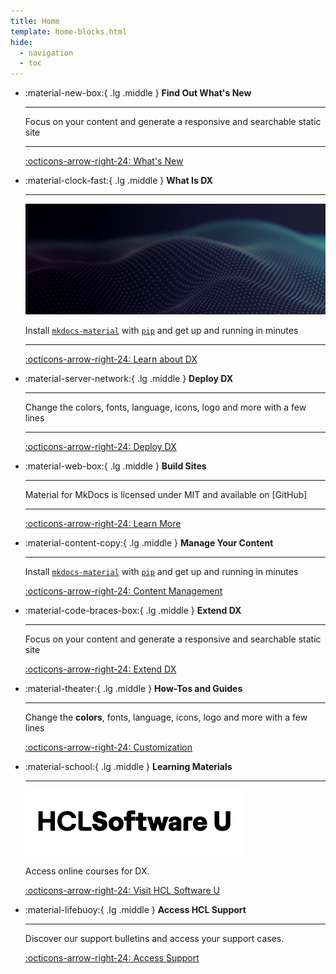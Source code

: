 ```yaml
---
title: Home
template: home-blocks.html
hide:
  - navigation
  - toc
---
```


<div class="grid cards" markdown>

-   :material-new-box:{ .lg .middle } __Find Out What's New__

    ---

    Focus on your content and generate a responsive and searchable static site

    ---

    [:octicons-arrow-right-24: What's New](./whatsnew/cf20/newcf221.md)
    
-   :material-clock-fast:{ .lg .middle } __What Is DX__

    ---
     ![](./assets/homepage-images/dx-doc-hero-banner2.png)

    Install [`mkdocs-material`](#) with [`pip`](#) and get up
    and running in minutes

    ---

    [:octicons-arrow-right-24: Learn about DX](./get_started/architecture_overview/index.md)

-   :material-server-network:{ .lg .middle } __Deploy DX__

    ---

    Change the colors, fonts, language, icons, logo and more with a few lines

    ---

    [:octicons-arrow-right-24: Deploy DX](./deployment/index.md)

-   :material-web-box:{ .lg .middle } __Build Sites__

    ---

    Material for MkDocs is licensed under MIT and available on [GitHub]

    ---

    [:octicons-arrow-right-24: Learn More](./build_sites/index.md)

-   :material-content-copy:{ .lg .middle } __Manage Your Content__

    ---

    Install [`mkdocs-material`](#) with [`pip`](#) and get up
    and running in minutes

    [:octicons-arrow-right-24: Content Management](./manage_content/index.md)

-   :material-code-braces-box:{ .lg .middle } __Extend DX__

    ---

    Focus on your content and generate a responsive and searchable static site

    [:octicons-arrow-right-24: Extend DX](./extend_dx/index.md)

-   :material-theater:{ .lg .middle } __How-Tos and Guides__

    ---

    Change the **colors**, fonts, language, icons, logo and more with a few lines

    [:octicons-arrow-right-24: Customization](./guide_me/glossary.md)

-   :material-school:{ .lg .middle } __Learning Materials__

    ---

    ![HCL Software U Logo](./assets/homepage-images/HCLSoftware-U-logo-blk.png)

    Access online courses for DX.

    [:octicons-arrow-right-24: Visit HCL Software U](https://hclsoftwareu.hcltechsw.com/hcl-dx)

-   :material-lifebuoy:{ .lg .middle } __Access HCL Support__

    ---

    Discover our support bulletins and access your support cases.

    [:octicons-arrow-right-24: Access Support](https://support.hcltechsw.com/csm?id=csm_index)

</div>
